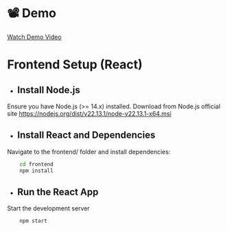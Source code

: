 # 📽 Demo

[Watch Demo Video](https://drive.google.com/file/d/1obN8ysVyCsYHo8WB2YdPjNglgY1F1V1n/view?usp=sharing)


# Frontend Setup (React)

- ## Install Node.js
Ensure you have Node.js (>= 14.x) installed. Download from Node.js official site https://nodejs.org/dist/v22.13.1/node-v22.13.1-x64.msi

- ## Install React and Dependencies
Navigate to the frontend/ folder and install dependencies:
```bash
    cd frontend
    npm install
```

- ## Run the React App
Start the development server
```bash
    npm start
```



    